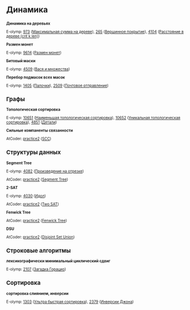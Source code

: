 ## Динамика

<font size="1">

**Динамика на деревьях**

E-olymp: [973](https://www.e-olymp.com/ru/problems/973) ([Максимальная сумма на дереве](https://www.e-olymp.com/ru/submissions/9341339)), [265](https://www.e-olymp.com/ru/problems/265) ([Вершинное покрытие](https://www.e-olymp.com/ru/submissions/9341778)), [4104](https://www.e-olymp.com/ru/problems/4104) ([Расстояние в дереве (cnt k len)](https://www.e-olymp.com/ru/submissions/9342203))

**Размен монет**

E-olymp: [9614](https://www.e-olymp.com/ru/problems/9614) ([Размен монет](https://www.e-olymp.com/ru/submissions/9446138))

**Битовый маски**

E-olymp: [4509](https://www.e-olymp.com/ru/problems/4509) ([Вася и множества](https://www.e-olymp.com/ru/submissions/9662158))


**Перебор подмасок всех масок**

E-olymp: [1405](https://www.e-olymp.com/ru/problems/1405) ([Палочки](https://www.e-olymp.com/ru/submissions/9660184)), [2509](https://www.e-olymp.com/ru/problems/2509) ([Почтовое отправление](https://www.e-olymp.com/ru/submissions/9661302))



## Графы

**Топологическая сортировка**

E-olymp: [10651](https://www.e-olymp.com/ru/problems/10651) ([Наименьшая топологическая сортировка](https://www.e-olymp.com/ru/submissions/9363919)), [10652](https://www.e-olymp.com/ru/problems/10652) ([Уникальная топологическая сортировка](https://www.e-olymp.com/ru/submissions/9363996)), [4851](https://www.e-olymp.com/ru/problems/4851) ([Детали](https://www.e-olymp.com/ru/submissions/9364225))

**Сильные компаненты связанности**

AtCoder: [practice2](https://atcoder.jp/contests/practice2/tasks/practice2_g) ([SCC](https://atcoder.jp/contests/practice2/submissions/26519064))


## Структуры данных

**Segment Tree**

E-olymp: [4082](https://www.e-olymp.com/ru/problems/4082) ([Произведение на отрезке](https://www.e-olymp.com/ru/submissions/9432813))

AtCoder: [practice2](https://atcoder.jp/contests/practice2/tasks/practice2_j) ([Segment Tree](https://atcoder.jp/contests/practice2/submissions/26520802))

**2-SAT**

E-olymp: [4030](https://www.e-olymp.com/ru/problems/4030) ([Идол](https://www.e-olymp.com/ru/submissions/9502710))

AtCoder: [practice2](https://atcoder.jp/contests/practice2/tasks/practice2_h) ([Two SAT](https://atcoder.jp/contests/practice2/submissions/26519380))

**Fenwick Tree**

AtCoder: [practice2](https://atcoder.jp/contests/practice2/tasks/practice2_b) ([Fenwick Tree](https://atcoder.jp/contests/practice2/submissions/26521284))

**DSU**

AtCoder: [practice2](https://atcoder.jp/contests/practice2/tasks/practice2_a) ([Disjoint Set Union](https://atcoder.jp/contests/practice2/submissions/26518973))


## Строковые алгоритмы

**лексикографически минимальный циклический сдвиг**

E-olymp: [2107](https://www.e-olymp.com/ru/problems/2107) ([Загадка Горацио](https://www.e-olymp.com/ru/submissions/9502710))

## Сортировка

**сортировка слиянием, инверсии**

E-olymp: [1303](https://www.e-olymp.com/ru/problems/1303) ([Ультра быстрая сортировка](https://www.e-olymp.com/ru/submissions/9863401)), [2379](https://www.e-olymp.com/ru/problems/2379) ([Инверсии Джона](https://www.e-olymp.com/ru/submissions/9869298))


</font>
